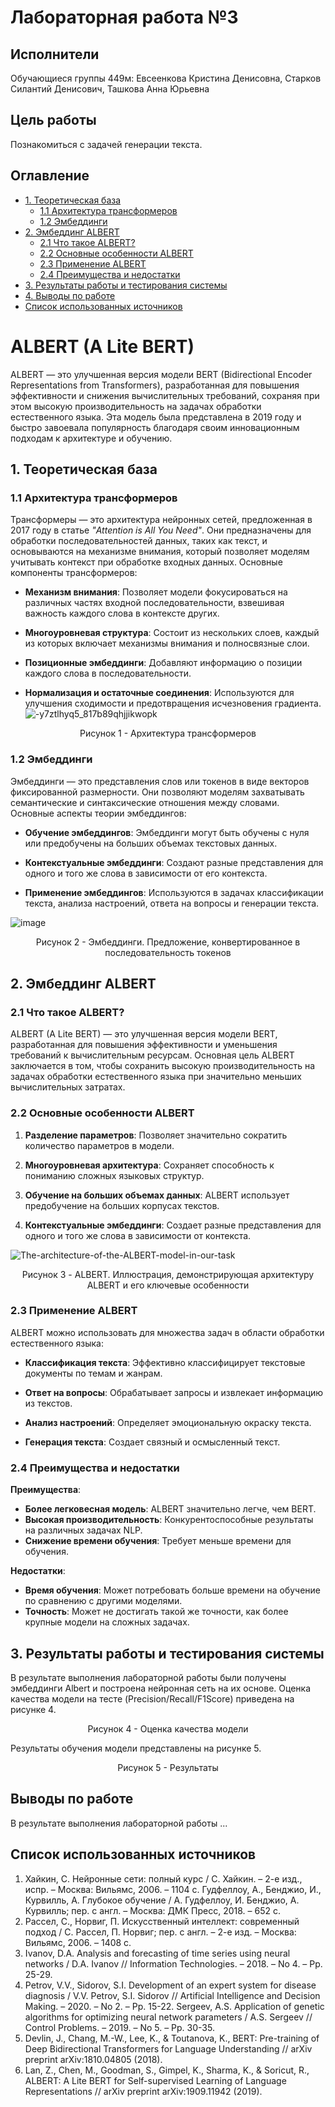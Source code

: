 # Лабораторная работа №3

## Исполнители

Обучающиеся группы 449м: Евсеенкова Кристина Денисовна, Старков Силантий Денисович, Ташкова Анна Юрьевна

## Цель работы

Познакомиться с задачей генерации текста.

## Оглавление

*   [1. Теоретическая база](#1-теоретическая-база)
    *   [1.1 Архитектура трансформеров](#11-архитектура-трансформеров)
    *   [1.2 Эмбеддинги](#12-эмбеддинги)
*   [2. Эмбеддинг ALBERT](#2-эмбеддинг-albert)
    *   [2.1 Что такое ALBERT?](#21-что-такое-albert)
    *   [2.2 Основные особенности ALBERT](#22-основные-особенности-albert)
    *   [2.3 Применение ALBERT](#23-применение-albert)
    *   [2.4 Преимущества и недостатки](#24-преимущества-и-недостатки)
*   [3. Результаты работы и тестирования системы](#3-результаты-работы-и-тестирования-системы)
*   [4. Выводы по работе](#4-выводы-по-работе)
*   [Список использованных источников](#список-использованных-источников)

# ALBERT (A Lite BERT)

ALBERT — это улучшенная версия модели BERT (Bidirectional Encoder Representations from Transformers), разработанная для повышения эффективности и снижения вычислительных требований, сохраняя при этом высокую производительность на задачах обработки естественного языка. Эта модель была представлена в 2019 году и быстро завоевала популярность благодаря своим инновационным подходам к архитектуре и обучению.

## 1. Теоретическая база

### 1.1 Архитектура трансформеров

Трансформеры — это архитектура нейронных сетей, предложенная в 2017 году в статье *"Attention is All You Need"*. Они предназначены для обработки последовательностей данных, таких как текст, и основываются на механизме внимания, который позволяет моделям учитывать контекст при обработке входных данных. Основные компоненты трансформеров:

- **Механизм внимания**: Позволяет модели фокусироваться на различных частях входной последовательности, взвешивая важность каждого слова в контексте других.
  
- **Многоуровневая структура**: Состоит из нескольких слоев, каждый из которых включает механизмы внимания и полносвязные слои.

- **Позиционные эмбеддинги**: Добавляют информацию о позиции каждого слова в последовательности.

- **Нормализация и остаточные соединения**: Используются для улучшения сходимости и предотвращения исчезновения градиента.
![-y7ztlhyq5_817b89qhjjikwopk](https://github.com/user-attachments/assets/10520e09-880c-451e-93f7-aa6dc5b59e37)

<p align="center">  
Рисунок 1 - Архитектура трансформеров
</p>

### 1.2 Эмбеддинги

Эмбеддинги — это представления слов или токенов в виде векторов фиксированной размерности. Они позволяют моделям захватывать семантические и синтаксические отношения между словами. Основные аспекты теории эмбеддингов:

- **Обучение эмбеддингов**: Эмбеддинги могут быть обучены с нуля или предобучены на больших объемах текстовых данных.

- **Контекстуальные эмбеддинги**: Создают разные представления для одного и того же слова в зависимости от его контекста.

- **Применение эмбеддингов**: Используются в задачах классификации текста, анализа настроений, ответа на вопросы и генерации текста.

![image](https://github.com/user-attachments/assets/ee61de78-4a0c-4448-9e9d-d2841e8f9fc0)

<p align="center">  
Рисунок 2 - Эмбеддинги. Предложение, конвертированное в последовательность токенов
</p>

## 2. Эмбеддинг ALBERT

### 2.1 Что такое ALBERT?

ALBERT (A Lite BERT) — это улучшенная версия модели BERT, разработанная для повышения эффективности и уменьшения требований к вычислительным ресурсам. Основная цель ALBERT заключается в том, чтобы сохранить высокую производительность на задачах обработки естественного языка при значительно меньших вычислительных затратах.

### 2.2 Основные особенности ALBERT

1. **Разделение параметров**: Позволяет значительно сократить количество параметров в модели.

2. **Многоуровневая архитектура**: Сохраняет способность к пониманию сложных языковых структур.

3. **Обучение на больших объемах данных**: ALBERT использует предобучение на больших корпусах текстов.

4. **Контекстуальные эмбеддинги**: Создает разные представления для одного и того же слова в зависимости от контекста.
   
![The-architecture-of-the-ALBERT-model-in-our-task](https://github.com/user-attachments/assets/f48019f5-bd74-416c-87ee-9c1ede627f2a)

<p align="center">  
Рисунок 3 - ALBERT. Иллюстрация, демонстрирующая архитектуру ALBERT и его ключевые особенности
</p>

### 2.3 Применение ALBERT

ALBERT можно использовать для множества задач в области обработки естественного языка:

- **Классификация текста**: Эффективно классифицирует текстовые документы по темам и жанрам.

- **Ответ на вопросы**: Обрабатывает запросы и извлекает информацию из текстов.

- **Анализ настроений**: Определяет эмоциональную окраску текста.

- **Генерация текста**: Создает связный и осмысленный текст.

### 2.4 Преимущества и недостатки

**Преимущества**:
- **Более легковесная модель**: ALBERT значительно легче, чем BERT.
- **Высокая производительность**: Конкурентоспособные результаты на различных задачах NLP.
- **Снижение времени обучения**: Требует меньше времени для обучения.

**Недостатки**:
- **Время обучения**: Может потребовать больше времени на обучение по сравнению с другими моделями.
- **Точность**: Может не достигать такой же точности, как более крупные модели на сложных задачах.

## 3. Результаты работы и тестирования системы 

В результате выполнения лабораторной работы были получены эмбеддинги Albert и построена нейронная сеть на их основе. Оценка качества модели на тесте (Precision/Recall/F1Score) приведена на рисунке 4.

<p align="center">  
Рисунок 4 - Оценка качества модели
</p>

Результаты обучения модели представлены на рисунке 5.

<p align="center">  
Рисунок 5 - Результаты
</p>

## Выводы по работе

В результате выполнения лабораторной работы ...

## Список использованных источников

1. Хайкин, С. Нейронные сети: полный курс / С. Хайкин. – 2-е изд., испр. – Москва: Вильямс, 2006. – 1104 с.
Гудфеллоу, А., Бенджио, И., Курвилль, А. Глубокое обучение / А. Гудфеллоу, И. Бенджио, А. Курвилль; пер. с англ. – Москва: ДМК Пресс, 2018. – 652 с.
2. Рассел, С., Норвиг, П. Искусственный интеллект: современный подход / С. Рассел, П. Норвиг; пер. с англ. – 2-е изд. – Москва: Вильямс, 2006. – 1408 с.
3. Ivanov, D.A. Analysis and forecasting of time series using neural networks / D.A. Ivanov // Information Technologies. – 2018. – No 4. – Pp. 25-29.
4. Petrov, V.V., Sidorov, S.I. Development of an expert system for disease diagnosis / V.V. Petrov, S.I. Sidorov // Artificial Intelligence and Decision Making. – 2020. – No 2. – Pp. 15-22.
Sergeev, A.S. Application of genetic algorithms for optimizing neural network parameters / A.S. Sergeev // Control Problems. – 2019. – No 5. – Pp. 30-35.
5. Devlin, J., Chang, M.-W., Lee, K., & Toutanova, K., BERT: Pre-training of Deep Bidirectional Transformers for Language Understanding // arXiv preprint arXiv:1810.04805 (2018).
6. Lan, Z., Chen, M., Goodman, S., Gimpel, K., Sharma, K., & Soricut, R., ALBERT: A Lite BERT for Self-supervised Learning of Language Representations // arXiv preprint arXiv:1909.11942 (2019).
